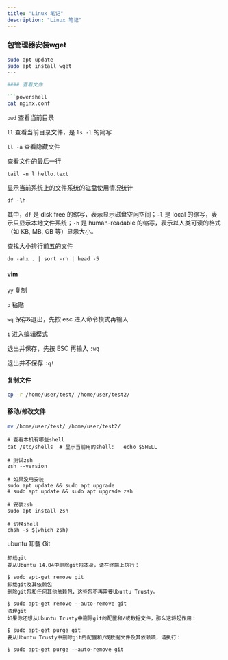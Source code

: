 ```yaml
---
title: "Linux 笔记"
description: "Linux 笔记"
---
```


### 包管理器安装wget

```bash
sudo apt update
sudo apt install wget
···

#### 查看文件

```powershell
cat nginx.conf
```

`pwd` 查看当前目录

`ll` 查看当前目录文件，是 `ls -l` 的简写

`ll -a` 查看隐藏文件

查看文件的最后一行

```
tail -n l hello.text
```

显示当前系统上的文件系统的磁盘使用情况统计

```
df -lh
```

其中，`df` 是 disk free 的缩写，表示显示磁盘空闲空间；`-l` 是 local 的缩写，表示只显示本地文件系统；`-h` 是 human-readable 的缩写，表示以人类可读的格式（如 KB, MB, GB 等）显示大小。

查找大小排行前五的文件

```
du -ahx . | sort -rh | head -5
```


#### vim

`yy` 复制

`p` 粘贴

`wq` 保存&退出，先按 esc 进入命令模式再输入

`i` 进入编辑模式

退出并保存，先按 ESC 再输入 `:wq`

退出并不保存 `:q!`

#### 复制文件

```Bash
cp -r /home/user/test/ /home/user/test2/
```

#### 移动/修改文件

```Bash
mv /home/user/test/ /home/user/test2/
```


```
# 查看本机有哪些shell
cat /etc/shells  # 显示当前用的shell:   echo $SHELL

# 测试zsh
zsh --version

# 如果没用安装
sudo apt update && sudo apt upgrade
# sudo apt update && sudo apt upgrade zsh

# 安装zsh
sudo apt install zsh

# 切换shell
chsh -s $(which zsh)

```

ubuntu 卸载 Git

```
卸载git
要从Ubuntu 14.04中删除git包本身，请在终端上执行：

$ sudo apt-get remove git
卸载git及其依赖包
删除git包和任何其他依赖包，这些包不再需要Ubuntu Trusty。

$ sudo apt-get remove --auto-remove git
清理git
如果你还想从Ubuntu Trusty中删除git的配置和/或数据文件，那么这将起作用：

$ sudo apt-get purge git
要从Ubuntu Trusty中删除git的配置和/或数据文件及其依赖项，请执行：

$ sudo apt-get purge --auto-remove git
```

